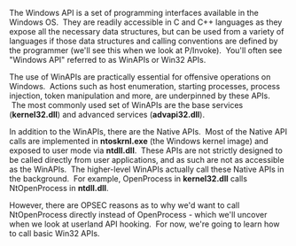 The Windows API is a set of programming interfaces available in the Windows OS.  They are readily accessible in C and C++ languages as they expose all the necessary data structures, but can be used from a variety of languages if those data structures and calling conventions are defined by the programmer (we'll see this when we look at P/Invoke).  You'll often see "Windows API" referred to as WinAPIs or Win32 APIs.

The use of WinAPIs are practically essential for offensive operations on Windows.  Actions such as host enumeration, starting processes, process injection, token manipulation and more, are underpinned by these APIs.  The most commonly used set of WinAPIs are the base services (**kernel32.dll**) and advanced services (**advapi32.dll**).

In addition to the WinAPIs, there are the Native APIs.  Most of the Native API calls are implemented in **ntoskrnl.exe** (the Windows kernel image) and exposed to user mode via **ntdll.dll**.  These APIs are not strictly designed to be called directly from user applications, and as such are not as accessible as the WinAPIs.  The higher-level WinAPIs actually call these Native APIs in the background.  For example, OpenProcess in **kernel32.dll** calls NtOpenProcess in **ntdll.dll**.

However, there are OPSEC reasons as to why we'd want to call NtOpenProcess directly instead of OpenProcess - which we'll uncover when we look at userland API hooking.  For now, we're going to learn how to call basic Win32 APIs.
